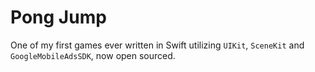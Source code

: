 # Pong Jump

One of my first games ever written in Swift utilizing `UIKit`, `SceneKit` and `GoogleMobileAdsSDK`, now open sourced.
